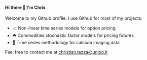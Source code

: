 #### Hi there 👋 I'm Chris
Welcome to my Github profile. I use Github for most of my projects:
- 📈 Non-linear time series models for option pricing
- ☘️ Commodities stochastic factor models for pricing futures
- 🧠 Time series methodology for calcium imaging data
  
Feel free to contact me at christian.tezza@unibo.it
<!--
**tezzachris/tezzachris** is a ✨ _special_ ✨ repository because its `README.md` (this file) appears on your GitHub profile.

- 🔭 I’m currently working on ...
- 🌱 I’m currently learning ...
- 👯 I’m looking to collaborate on ...
- 🤔 I’m looking for help with ...
- 💬 Ask me about ...
- 📫 How to reach me: ...
- 😄 Pronouns: ...
- ⚡ Fun fact: ...
-->
